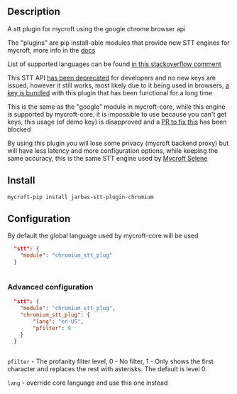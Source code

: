 ## Description

A stt plugin for mycroft using the google chrome browser api

The "plugins" are pip install-able modules that provide new STT engines for mycroft, more info in the [docs](https://mycroft-ai.gitbook.io/docs/mycroft-technologies/mycroft-core/plugins)

List of supported languages can be found [in this stackoverflow comment](https://stackoverflow.com/questions/14257598/what-are-language-codes-in-chromes-implementation-of-the-html5-speech-recogniti/14302134#14302134)

This STT API [has been deprecated](http://www.chromium.org/developers/how-tos/api-keys) for developers and no new keys are issued, however it still works, most likely due to it being used in browsers, [a key is bundled](https://github.com/Uberi/speech_recognition/blob/master/speech_recognition/__init__.py#L870) with this plugin that has been functional for a long time


This is the same as the "google" module in mycroft-core, while this engine is supported by mycroft-core, it is impossible to use because you can't get keys, this usage (of demo key) is disapproved and a [PR to fix this](https://github.com/MycroftAI/mycroft-core/pull/1493) has been blocked

By using this plugin you will lose some privacy (mycroft backend proxy) but will have less latency and more configuration options, while keeping the same accuracy, this is the same STT engine used by [Mycroft Selene](https://github.com/MycroftAI/selene-backend/blob/6f2de64f3bce70da2d82bdf5534338f5e7d3f9c3/api/public/public_api/endpoints/google_stt.py#L92)

## Install

`mycroft-pip install jarbas-stt-plugin-chromium`


## Configuration

By default the global language used by mycroft-core will be used

```json
  "stt": {
    "module": "chromium_stt_plug"
  }
 
```

### Advanced configuration


```json
  "stt": {
    "module": "chromium_stt_plug",
    "chromium_stt_plug": {
        "lang": "en-US",
        "pfilter": 0
    }
  }
 
```

`pfilter` -  The profanity filter level, 0 - No filter, 1 - Only shows the first character and replaces the rest with asterisks. The default is level 0.

`lang` - override core language and use this one instead